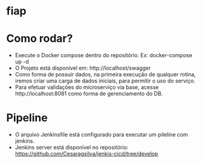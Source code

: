 # fiap

# Como rodar?
 - Execute o Docker compose dentro do repositório. Ex: docker-compose up -d
 - O Projeto está disponível em: http://localhost/swagger
 - Como forma de possuir dados, na primeira execução de qualquer rotina, iremos criar uma carga de dados iniciais, para permitir o uso do serviço.
 - Para efetuar validações do microserviço via base, acesse http://localhost:8081 como forma de gerenciamento do DB.

 # Pipeline
 - O arquivo Jenkinsfile está configurado para executar um pileline com jenkins.
 - Jenkins server está disponível no repositório: https://github.com/Cesaragsilva/jenkis-cicd/tree/develop
 
 
